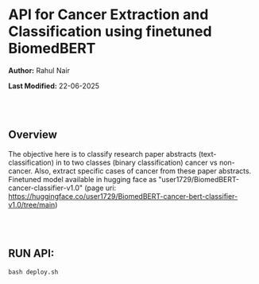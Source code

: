 # API for Cancer Extraction and Classification using finetuned BiomedBERT

**Author:** Rahul Nair

**Last Modified:** 22-06-2025

<br><br>

## Overview

The objective here is to classify research paper abstracts (text-classification)  in to two classes (binary classification) cancer vs non-cancer. Also,  extract  specific cases of cancer from these paper abstracts. 
Finetuned model available in hugging face as "user1729/BiomedBERT-cancer-classifier-v1.0" (page uri: https://huggingface.co/user1729/BiomedBERT-cancer-bert-classifier-v1.0/tree/main)

<br><br>

## RUN API:

```
bash deploy.sh
```

<br><br>


